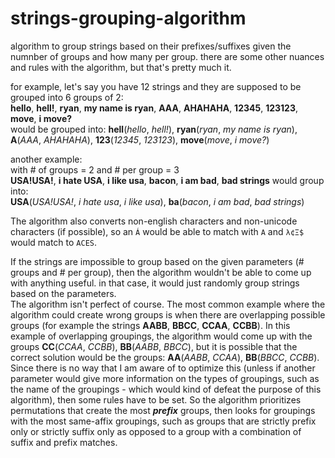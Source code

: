 # strings-grouping-algorithm
algorithm to group strings based on their prefixes/suffixes given the numnber of groups and how many per group.
there are some other nuances and rules with the algorithm, but that's pretty much it.


for example, let's say you have 12 strings and they are supposed to be grouped into 6 groups of 2: \
**hello**, **hell!**, **ryan**, **my name is ryan**, **AAA**, **AHAHAHA**, **12345**, **123123**, **move**, **i move?**\
would be grouped into: **hell**(_hello_, _hell!_), **ryan**(_ryan_, _my name is ryan_), **A**(_AAA_, _AHAHAHA_), **123**(_12345_, _123123_), **move**(_move_, _i move?_)

another example:\
with # of groups = 2 and # per group = 3 \
**USA!USA!**, **i hate USA**, **i like usa**, **bacon**, **i am bad**, **bad strings** would group into:\
**USA**(_USA!USA!_, _i hate usa_, _i like usa_), **ba**(_bacon_, _i am bad_, _bad strings_)

The algorithm also converts non-english characters and non-unicode characters (if possible), so an `Á` would be able to match with `A` and `λ¢Ξ$` would match to `ACES`.

If the strings are impossible to group based on the given parameters (# groups and # per group), then the algorithm wouldn't be able to come up with anything useful. in that case, it would just randomly group strings based on the parameters.\
The algorithm isn't perfect of course. The most common example where the algorithm could create wrong groups is when there are overlapping possible groups (for example the strings **AABB**, **BBCC**, **CCAA**, **CCBB**). In this example of overlapping groupings, the algorithm would come up with the groups **CC**(_CCAA_, _CCBB_), **BB**(_AABB_, _BBCC_), but it is possible that the correct solution would be the groups: **AA**(_AABB_, _CCAA_), **BB**(_BBCC_, _CCBB_). Since there is no way that I am aware of to optimize this (unless if another parameter would give more information on the types of groupings, such as the name of the groupings - which would kind of defeat the purpose of this algorithm), then some rules have to be set. So the algorithm prioritizes permutations that create the most ___prefix___ groups, then looks for groupings with the most same-affix groupings, such as groups that are strictly prefix only or strictly suffix only as opposed to a group with a combination of suffix and prefix matches.
